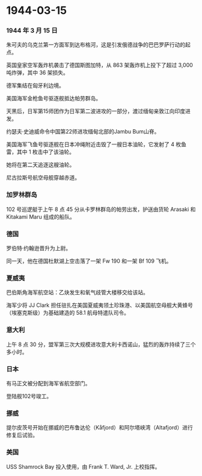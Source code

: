 # 1944-03-15

### 1944 年 3 月 15 日

朱可夫的乌克兰第一方面军到达布格河，这是引发俄德战争的巴巴罗萨行动的起点。

英国皇家空军轰炸机袭击了德国斯图加特，从 863 架轰炸机上投下了超过 3,000
吨炸弹，其中 36 架损失。

德军集结在匈牙利边境。

美国海军金枪鱼号驱逐舰抵达帕劳群岛。

天黑后，日军第15师团作为日军第二波进攻的一部分，渡过缅甸亲敦江向印度进发。

约瑟夫·史迪威命令中国第22师进攻缅甸北部的Jambu Bum山脊。

美国海军飞鱼号驱逐舰在日本冲绳附近击毁了一艘日本油轮，它发射了 4
枚鱼雷，其中 1 枚击中了该油轮。

她将在第二天追逐这艘油轮。

尼古拉斯号航空母舰穿越赤道。

### 加罗林群岛

102 号巡逻艇于上午 8 点 45 分从卡罗林群岛的帕劳出发，护送由货轮 Arasaki
和 Kitakami Maru 组成的船队。

### 德国

罗伯特·约翰逊晋升为上尉。

同一天，他在德国杜默湖上空击落了一架 Fw 190 和一架 Bf 109 飞机。

### 夏威夷

巴伯斯角海军航空站：乙炔发生和氧气歧管大楼移交给该站。

海军少将 JJ Clark
担任驻扎在美国夏威夷领土珍珠港、以美国航空母舰大黄蜂号（埃塞克斯级）为基础建造的
58.1 航母特遣队司令。

### 意大利

上午 8 点 30
分，盟军第三次大规模进攻意大利卡西诺山，猛烈的轰炸持续了三个多小时。

### 日本

有马正文被分配到海军省航空部门。

登陆舰102号竣工。

### 挪威

提尔皮茨号开始在挪威的巴布鲁达伦（Kåfjord）和阿尔塔峡湾（Altafjord）进行修复后试验。

### 美国

USS Shamrock Bay 投入使用，由 Frank T. Ward, Jr. 上校指挥。